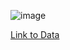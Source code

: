 ![image](https://github.com/sam-trg/daa-lab/assets/90459209/e3e82ba0-05ee-4d3b-b403-6e8de5e117a8)

[Link to Data](https://learnermanipal-my.sharepoint.com/:x:/r/personal/samarth_mitblr2022_learner_manipal_edu/Documents/DAA-LAB.xlsx?d=w5297308de2a242258f09dad285d6c59e&csf=1&web=1&e=UqDABh&nav=MTVfezAwMDAwMDAwLTAwMDEtMDAwMC0wMDAwLTAwMDAwMDAwMDAwMH0)
